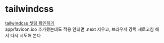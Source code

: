 # tailwindcss

[tailwindcss 셋팅 확인하기](https://youtu.be/ft30zcMlFao?si=4MWDYt36ywtQQgii&t=462)  
app/favicon.ico 추가했는데도 적용 안되면 .next 지우고, 브라우저 강력 새로고침 해서 다시 시도해 본다

